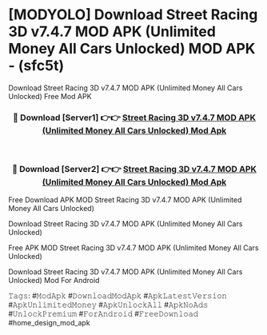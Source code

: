 # [MODYOLO] Download Street Racing 3D v7.4.7 MOD APK (Unlimited Money All Cars Unlocked) MOD APK - (sfc5t)
Download Street Racing 3D v7.4.7 MOD APK (Unlimited Money All Cars Unlocked) Free Mod APK

<div align="center">
<h3>🔴 Download [Server1] 👉👉 <a href="https://apk-comot.site?title=Street_Racing_3D_v7.4.7_MOD_APK_(Unlimited_Money_All_Cars_Unlocked)">Street Racing 3D v7.4.7 MOD APK (Unlimited Money All Cars Unlocked) Mod Apk</a></h3><br>

<h3>🔴 Download [Server2] 👉👉 <a href="https://apk-comot.site?title=Street_Racing_3D_v7.4.7_MOD_APK_(Unlimited_Money_All_Cars_Unlocked)">Street Racing 3D v7.4.7 MOD APK (Unlimited Money All Cars Unlocked) Mod Apk</a></h3>
</div>


Free Download APK MOD Street Racing 3D v7.4.7 MOD APK (Unlimited Money All Cars Unlocked)

Download Street Racing 3D v7.4.7 MOD APK (Unlimited Money All Cars Unlocked) 

Free APK MOD Street Racing 3D v7.4.7 MOD APK (Unlimited Money All Cars Unlocked) 

Download Street Racing 3D v7.4.7 MOD APK (Unlimited Money All Cars Unlocked) Mod For Android

𝚃𝚊𝚐𝚜: #𝙼𝚘𝚍𝙰𝚙𝚔 #𝙳𝚘𝚠𝚗𝚕𝚘𝚊𝚍𝙼𝚘𝚍𝙰𝚙𝚔 #𝙰𝚙𝚔𝙻𝚊𝚝𝚎𝚜𝚝𝚅𝚎𝚛𝚜𝚒𝚘𝚗 #𝙰𝚙𝚔𝚄𝚗𝚕𝚒𝚖𝚒𝚝𝚎𝚍𝙼𝚘𝚗𝚎𝚢 #𝙰𝚙𝚔𝚄𝚗𝚕𝚘𝚌𝚔𝙰𝚕𝚕 #𝙰𝚙𝚔𝙽𝚘𝙰𝚍𝚜 #𝚄𝚗𝚕𝚘𝚌𝚔𝙿𝚛𝚎𝚖𝚒𝚞𝚖 #𝙵𝚘𝚛𝙰𝚗𝚍𝚛𝚘𝚒𝚍 #𝙵𝚛𝚎𝚎𝙳𝚘𝚠𝚗𝚕𝚘𝚊𝚍 #home_design_mod_apk